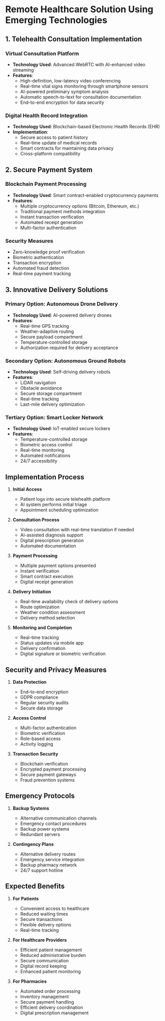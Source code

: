 # Remote Healthcare Solution Using Emerging Technologies

## 1. Telehealth Consultation Implementation

### Virtual Consultation Platform
- **Technology Used**: Advanced WebRTC with AI-enhanced video streaming
- **Features**:
  - High-definition, low-latency video conferencing
  - Real-time vital signs monitoring through smartphone sensors
  - AI-powered preliminary symptom analysis
  - Automatic speech-to-text for consultation documentation
  - End-to-end encryption for data security

### Digital Health Record Integration
- **Technology Used**: Blockchain-based Electronic Health Records (EHR)
- **Implementation**:
  - Secure access to patient history
  - Real-time update of medical records
  - Smart contracts for maintaining data privacy
  - Cross-platform compatibility

## 2. Secure Payment System

### Blockchain Payment Processing
- **Technology Used**: Smart contract-enabled cryptocurrency payments
- **Features**:
  - Multiple cryptocurrency options (Bitcoin, Ethereum, etc.)
  - Traditional payment methods integration
  - Instant transaction verification
  - Automated receipt generation
  - Multi-factor authentication

### Security Measures
- Zero-knowledge proof verification
- Biometric authentication
- Transaction encryption
- Automated fraud detection
- Real-time payment tracking

## 3. Innovative Delivery Solutions

### Primary Option: Autonomous Drone Delivery
- **Technology Used**: AI-powered delivery drones
- **Features**:
  - Real-time GPS tracking
  - Weather-adaptive routing
  - Secure payload compartment
  - Temperature-controlled storage
  - Authorization required for delivery acceptance

### Secondary Option: Autonomous Ground Robots
- **Technology Used**: Self-driving delivery robots
- **Features**:
  - LiDAR navigation
  - Obstacle avoidance
  - Secure storage compartment
  - Real-time tracking
  - Last-mile delivery optimization

### Tertiary Option: Smart Locker Network
- **Technology Used**: IoT-enabled secure lockers
- **Features**:
  - Temperature-controlled storage
  - Biometric access control
  - Real-time monitoring
  - Automated notifications
  - 24/7 accessibility

## Implementation Process

1. **Initial Access**
   - Patient logs into secure telehealth platform
   - AI system performs initial triage
   - Appointment scheduling optimization

2. **Consultation Process**
   - Video consultation with real-time translation if needed
   - AI-assisted diagnosis support
   - Digital prescription generation
   - Automated documentation

3. **Payment Processing**
   - Multiple payment options presented
   - Instant verification
   - Smart contract execution
   - Digital receipt generation

4. **Delivery Initiation**
   - Real-time availability check of delivery options
   - Route optimization
   - Weather condition assessment
   - Delivery method selection

5. **Monitoring and Completion**
   - Real-time tracking
   - Status updates via mobile app
   - Delivery confirmation
   - Digital signature or biometric verification

## Security and Privacy Measures

1. **Data Protection**
   - End-to-end encryption
   - GDPR compliance
   - Regular security audits
   - Secure data storage

2. **Access Control**
   - Multi-factor authentication
   - Biometric verification
   - Role-based access
   - Activity logging

3. **Transaction Security**
   - Blockchain verification
   - Encrypted payment processing
   - Secure payment gateways
   - Fraud prevention systems

## Emergency Protocols

1. **Backup Systems**
   - Alternative communication channels
   - Emergency contact procedures
   - Backup power systems
   - Redundant servers

2. **Contingency Plans**
   - Alternative delivery routes
   - Emergency service integration
   - Backup pharmacy network
   - 24/7 support hotline

## Expected Benefits

1. **For Patients**
   - Convenient access to healthcare
   - Reduced waiting times
   - Secure transactions
   - Flexible delivery options
   - Real-time tracking

2. **For Healthcare Providers**
   - Efficient patient management
   - Reduced administrative burden
   - Secure communication
   - Digital record keeping
   - Enhanced patient monitoring

3. **For Pharmacies**
   - Automated order processing
   - Inventory management
   - Secure payment handling
   - Efficient delivery coordination
   - Digital prescription management
